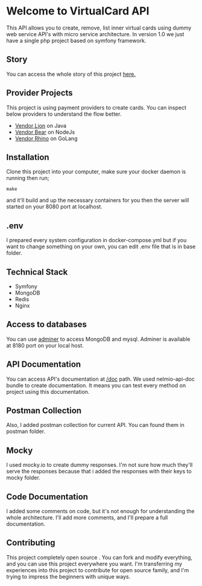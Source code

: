 # Welcome to VirtualCard API
This API allows you to create, remove, list inner virtual cards using dummy web service API's with micro service architecture. In version 1.0 we just have a single php project based on symfony framework. 

## Story
You can access the whole story of this project [here.](https://github.com/MehGokalp/virtual-card/blob/master/docs/story.md)

## Provider Projects
This project is using payment providers to create cards. You can inspect below providers to understand the flow better.

 - [Vendor Lion](https://github.com/MehGokalp/vendor-lion) on Java
 - [Vendor Bear](https://github.com/MehGokalp/vendor-bear) on NodeJs
 - [Vendor Rhino](https://github.com/MehGokalp/vendor-rhino) on GoLang

## Installation
Clone this project into your computer, make sure your docker daemon is running then run;

    make
and it'll build and up the necessary containers for you then the server will started on your 8080 port at localhost.

## .env
I prepared every system configuration in docker-compose.yml but if you want to change something on your own, you can edit .env file that is in base folder.

## Technical Stack

 - Symfony
 - MongoDB
 - Redis
 - Nginx

## Access to databases
You can use [adminer](https://github.com/vrana/adminer) to access MongoDB and mysql. Adminer is available at 8180 port on your local host.

## API Documentation
You can access API's documentation at [/doc](http://localhost:8080/doc) path. We used nelmio-api-doc bundle to create documentation. It means you can test every method on project using this documentation.

## Postman Collection
Also, I added postman collection for current API. You can found them in postman folder.

## Mocky
I used mocky.io to create dummy responses. I'm not sure how much they'll serve the responses because that i added the responses with their keys to mocky folder.

## Code Documentation
I added some comments on code, but it's not enough for understanding the whole architecture. I'll add more comments, and I'll prepare a full documentation.

## Contributing
This project completely open source . You can fork and modify everything, and you can use this project everywhere you want. I'm transferring my experiences into this project to contribute for open source family, and I'm trying to impress the beginners with unique ways.

